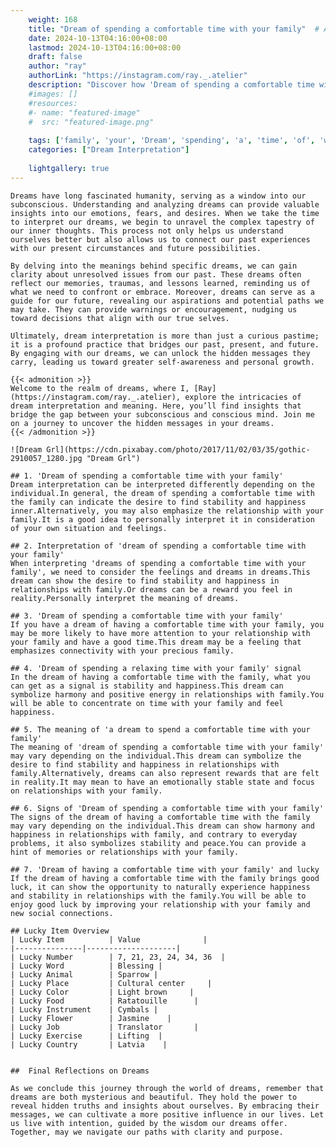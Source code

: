 ```yaml
---
    weight: 168
    title: "Dream of spending a comfortable time with your family"  # Assuming 'title' column exists
    date: 2024-10-13T04:16:00+08:00
    lastmod: 2024-10-13T04:16:00+08:00
    draft: false
    author: "ray"
    authorLink: "https://instagram.com/ray._.atelier"
    description: "Discover how 'Dream of spending a comfortable time with your family' can interpret your future and uncover its significant meanings in your life."
    #images: []
    #resources:
    #- name: "featured-image"
    #  src: "featured-image.png"
    
    tags: ['family', 'your', 'Dream', 'spending', 'a', 'time', 'of', 'with', 'comfortable']
    categories: ["Dream Interpretation"]
    
    lightgallery: true
---
```

    
    Dreams have long fascinated humanity, serving as a window into our subconscious. Understanding and analyzing dreams can provide valuable insights into our emotions, fears, and desires. When we take the time to interpret our dreams, we begin to unravel the complex tapestry of our inner thoughts. This process not only helps us understand ourselves better but also allows us to connect our past experiences with our present circumstances and future possibilities.
    
    By delving into the meanings behind specific dreams, we can gain clarity about unresolved issues from our past. These dreams often reflect our memories, traumas, and lessons learned, reminding us of what we need to confront or embrace. Moreover, dreams can serve as a guide for our future, revealing our aspirations and potential paths we may take. They can provide warnings or encouragement, nudging us toward decisions that align with our true selves.
    
    Ultimately, dream interpretation is more than just a curious pastime; it is a profound practice that bridges our past, present, and future. By engaging with our dreams, we can unlock the hidden messages they carry, leading us toward greater self-awareness and personal growth.
    
    {{< admonition >}}
    Welcome to the realm of dreams, where I, [Ray](https://instagram.com/ray._.atelier), explore the intricacies of dream interpretation and meaning. Here, you’ll find insights that bridge the gap between your subconscious and conscious mind. Join me on a journey to uncover the hidden messages in your dreams.
    {{< /admonition >}}
    
    ![Dream Grl](https://cdn.pixabay.com/photo/2017/11/02/03/35/gothic-2910057_1280.jpg "Dream Grl")
    
    ## 1. 'Dream of spending a comfortable time with your family'
    Dream interpretation can be interpreted differently depending on the individual.In general, the dream of spending a comfortable time with the family can indicate the desire to find stability and happiness inner.Alternatively, you may also emphasize the relationship with your family.It is a good idea to personally interpret it in consideration of your own situation and feelings.
    
    ## 2. Interpretation of 'dream of spending a comfortable time with your family'
    When interpreting 'dreams of spending a comfortable time with your family', we need to consider the feelings and dreams in dreams.This dream can show the desire to find stability and happiness in relationships with family.Or dreams can be a reward you feel in reality.Personally interpret the meaning of dreams.
    
    ## 3. 'Dream of spending a comfortable time with your family'
    If you have a dream of having a comfortable time with your family, you may be more likely to have more attention to your relationship with your family and have a good time.This dream may be a feeling that emphasizes connectivity with your precious family.
    
    ## 4. 'Dream of spending a relaxing time with your family' signal
    In the dream of having a comfortable time with the family, what you can get as a signal is stability and happiness.This dream can symbolize harmony and positive energy in relationships with family.You will be able to concentrate on time with your family and feel happiness.
    
    ## 5. The meaning of 'a dream to spend a comfortable time with your family'
    The meaning of 'dream of spending a comfortable time with your family' may vary depending on the individual.This dream can symbolize the desire to find stability and happiness in relationships with family.Alternatively, dreams can also represent rewards that are felt in reality.It may mean to have an emotionally stable state and focus on relationships with your family.
    
    ## 6. Signs of 'Dream of spending a comfortable time with your family'
    The signs of the dream of having a comfortable time with the family may vary depending on the individual.This dream can show harmony and happiness in relationships with family, and contrary to everyday problems, it also symbolizes stability and peace.You can provide a hint of memories or relationships with your family.
    
    ## 7. 'Dream of having a comfortable time with your family' and lucky
    If the dream of having a comfortable time with the family brings good luck, it can show the opportunity to naturally experience happiness and stability in relationships with the family.You will be able to enjoy good luck by improving your relationship with your family and new social connections.
    
    ## Lucky Item Overview
    | Lucky Item          | Value              |
    |---------------|--------------------|
    | Lucky Number        | 7, 21, 23, 24, 34, 36  |
    | Lucky Word          | Blessing |
    | Lucky Animal        | Sparrow |
    | Lucky Place         | Cultural center     |
    | Lucky Color         | Light brown     |
    | Lucky Food          | Ratatouille      |
    | Lucky Instrument    | Cymbals |
    | Lucky Flower        | Jasmine    |
    | Lucky Job           | Translator       |
    | Lucky Exercise      | Lifting  |
    | Lucky Country       | Latvia    |
    
    
    ##  Final Reflections on Dreams
    
    As we conclude this journey through the world of dreams, remember that dreams are both mysterious and beautiful. They hold the power to reveal hidden truths and insights about ourselves. By embracing their messages, we can cultivate a more positive influence in our lives. Let us live with intention, guided by the wisdom our dreams offer. Together, may we navigate our paths with clarity and purpose.
    